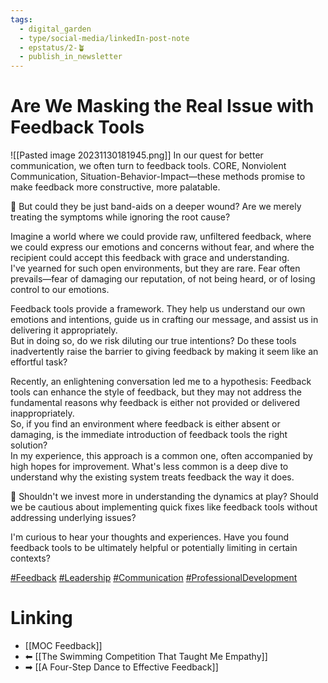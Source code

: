 ```yaml
---
tags:
  - digital_garden
  - type/social-media/linkedIn-post-note
  - epstatus/2-🪴
  - publish_in_newsletter
---
```

# Are We Masking the Real Issue with Feedback Tools
![[Pasted image 20231130181945.png]]
In our quest for better communication, we often turn to feedback tools. CORE, Nonviolent Communication, Situation-Behavior-Impact—these methods promise to make feedback more constructive, more palatable.  
  
💊 But could they be just band-aids on a deeper wound? Are we merely treating the symptoms while ignoring the root cause?  
  
Imagine a world where we could provide raw, unfiltered feedback, where we could express our emotions and concerns without fear, and where the recipient could accept this feedback with grace and understanding.  
I've yearned for such open environments, but they are rare. Fear often prevails—fear of damaging our reputation, of not being heard, or of losing control to our emotions.  
  
Feedback tools provide a framework. They help us understand our own emotions and intentions, guide us in crafting our message, and assist us in delivering it appropriately.  
But in doing so, do we risk diluting our true intentions? Do these tools inadvertently raise the barrier to giving feedback by making it seem like an effortful task?  
  
Recently, an enlightening conversation led me to a hypothesis: Feedback tools can enhance the style of feedback, but they may not address the fundamental reasons why feedback is either not provided or delivered inappropriately.  
So, if you find an environment where feedback is either absent or damaging, is the immediate introduction of feedback tools the right solution?  
In my experience, this approach is a common one, often accompanied by high hopes for improvement. What's less common is a deep dive to understand why the existing system treats feedback the way it does.  
  
🔎 Shouldn't we invest more in understanding the dynamics at play? Should we be cautious about implementing quick fixes like feedback tools without addressing underlying issues?  
  
I'm curious to hear your thoughts and experiences. Have you found feedback tools to be ultimately helpful or potentially limiting in certain contexts?  
  
[#Feedback](https://www.linkedin.com/feed/hashtag/?keywords=feedback&highlightedUpdateUrns=urn%3Ali%3Aactivity%3A7134212364790308864) [#Leadership](https://www.linkedin.com/feed/hashtag/?keywords=leadership&highlightedUpdateUrns=urn%3Ali%3Aactivity%3A7134212364790308864) [#Communication](https://www.linkedin.com/feed/hashtag/?keywords=communication&highlightedUpdateUrns=urn%3Ali%3Aactivity%3A7134212364790308864) [#ProfessionalDevelopment](https://www.linkedin.com/feed/hashtag/?keywords=professionaldevelopment&highlightedUpdateUrns=urn%3Ali%3Aactivity%3A7134212364790308864)


# Linking
+ [[MOC Feedback]]
+ ⬅ [[The Swimming Competition That Taught Me Empathy]]
+ ➡ [[A Four-Step Dance to Effective Feedback]]



